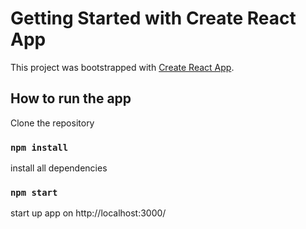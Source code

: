 # Getting Started with Create React App

This project was bootstrapped with [Create React App](https://github.com/facebook/create-react-app).

## How to run the app

Clone the repository

### `npm install`

install all dependencies 

### `npm start`

start up app on http://localhost:3000/

